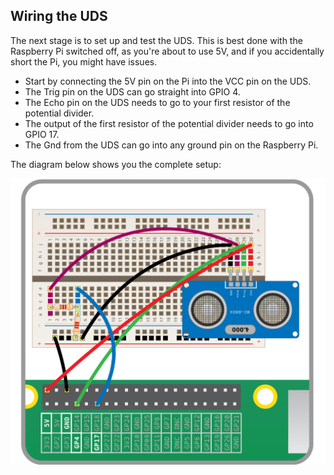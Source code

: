 ## Wiring the UDS

The next stage is to set up and test the UDS. This is best done with the Raspberry Pi switched off, as you're about to use 5V, and if you accidentally short the Pi, you might have issues.

- Start by connecting the 5V pin on the Pi into the VCC pin on the UDS.
- The Trig pin on the UDS can go straight into GPIO 4.
- The Echo pin on the UDS needs to go to your first resistor of the potential divider.
- The output of the first resistor of the potential divider needs to go into GPIO 17.
- The Gnd from the UDS can go into any ground pin on the Raspberry Pi.

The diagram below shows you the complete setup:

![breadboard UDS](images/See_Like_A_Bat_Diagram_5.png)

